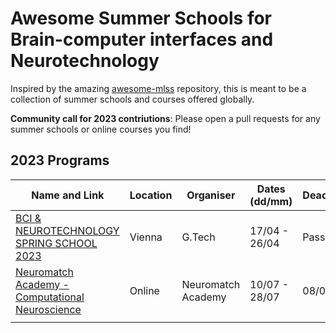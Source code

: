 # Awesome Summer Schools for Brain-computer interfaces and Neurotechnology 

Inspired by the amazing [awesome-mlss](https://github.com/sshkhr/awesome-mlss) repository, this is meant to be a 
collection of summer schools and courses offered globally.

**Community call for 2023 contriutions**: Please open a pull requests for any summer schools or online courses
you find!

## 2023 Programs

| Name and Link                                                                            | Location | Organiser          | Dates (dd/mm) | Deadline | Notes |
|------------------------------------------------------------------------------------------|----------|--------------------|---------------|----------|-------|
| [BCI & NEUROTECHNOLOGY SPRING SCHOOL 2023](https://www.gtec.at/spring-school-2023/)      | Vienna   | G.Tech             | 17/04 - 26/04 | Passed   |       |
| [Neuromatch Academy - Computational Neuroscience](https://academy.neuromatch.io/courses) | Online   | Neuromatch Academy | 10/07 - 28/07 | 08/05    |       |
|                                                                                          |          |                    |               |          |       |


